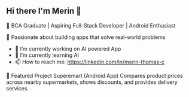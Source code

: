 ## Hi there I'm Merin 👋


🌱 BCA Graduate | Aspiring Full-Stack Developer | Android Enthusiast

🚀 Passionate about building apps that solve real-world problems

- 🔭 I’m currently working on AI powered App
- 🌱 I’m currently learning AI
- 📫 How to reach me: https://linkedin.com/in/merin-thomas-c

 🚀 Featured Project
 Superemart (Android App)
Compares product prices across nearby supermarkets, shows discounts, and provides delivery services.




<!--
**merin20git/merin20git** is a ✨ _special_ ✨ repository because its `README.md` (this file) appears on your GitHub profile.




---

---


Here are some ideas to get you started:


